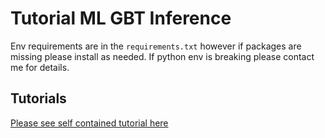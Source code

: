 # Tutorial ML GBT Inference
Env requirements are in the `requirements.txt` however if packages are missing please install as needed. If python env is breaking please contact me for details.

## Tutorials
[Please see self contained tutorial here](https://github.com/PetchMa/GBT_ML_Inference)

